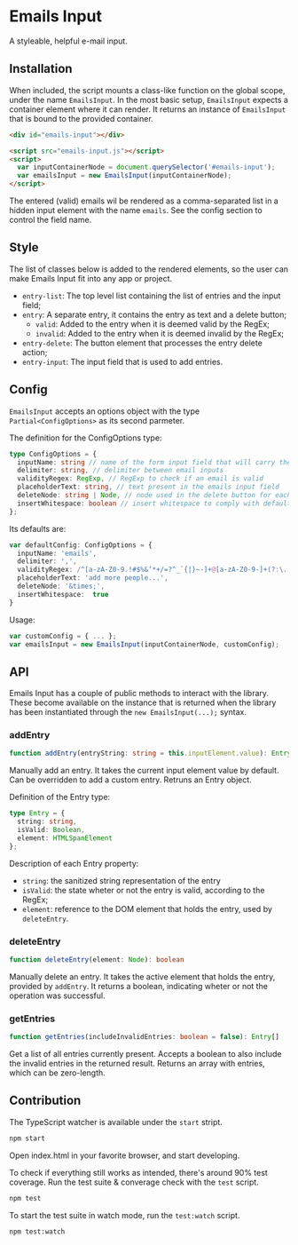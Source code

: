 # Emails Input
A styleable, helpful e-mail input.

## Installation

When included, the script mounts a class-like function on the global scope, under the name `EmailsInput`. In the most basic setup, `EmailsInput` expects a container element where it can render. It returns an instance of `EmailsInput` that is bound to the provided container.

```html
<div id="emails-input"></div>

<script src="emails-input.js"></script>
<script>
  var inputContainerNode = document.querySelector('#emails-input');
  var emailsInput = new EmailsInput(inputContainerNode);
</script>
```

The entered (valid) emails wil be rendered as a comma-separated list in a hidden input element with the name `emails`. See the config section to control the field name.

## Style

The list of classes below is added to the rendered elements, so the user can make Emails Input fit into any app or project.

- `entry-list`: The top level list containing the list of entries and the input field;
- `entry`: A separate entry, it contains the entry as text and a delete button;
  - `valid`: Added to the entry when it is deemed valid by the RegEx;
  - `invalid`: Added to the entry when it is deemed invalid by the RegEx;
- `entry-delete`: The button element that processes the entry delete action;
- `entry-input`: The input field that is used to add entries.

## Config

`EmailsInput` accepts an options object with the type `Partial<ConfigOptions>` as its second parmeter.

The definition for the ConfigOptions type:
```ts
type ConfigOptions = {
  inputName: string // name of the form input field that will carry the entered e-mails
  delimiter: string, // delimiter between email inputs
  validityRegex: RegExp, // RegExp to check if an email is valid
  placeholderText: string, // text present in the emails input field
  deleteNode: string | Node, // node used in the delete button for each entry
  insertWhitespace: boolean // insert whitespace to comply with default input style
};
```

Its defaults are:
```ts
var defaultConfig: ConfigOptions = {
  inputName: 'emails',
  delimiter: ',',
  validityRegex: /^[a-zA-Z0-9.!#$%&’*+/=?^_`{|}~-]+@[a-zA-Z0-9-]+(?:\.[a-zA-Z0-9-]+)*$/,
  placeholderText: 'add more people...',
  deleteNode: '&times;',
  insertWhitespace:  true
}
```

Usage:
```js
var customConfig = { ... };
var emailsInput = new EmailsInput(inputContainerNode, customConfig);
```

## API

Emails Input has a couple of public methods to interact with the library. These become available on the instance that is returned when the library has been instantiated through the `new EmailsInput(...);` syntax.

### addEntry

```ts
function addEntry(entryString: string = this.inputElement.value): Entry
```

Manually add an entry. It takes the current input element value by default. Can be overridden to add a custom entry. Retruns an Entry object.

Definition of the Entry type:
```ts
type Entry = {
  string: string,
  isValid: Boolean,
  element: HTMLSpanElement
};
```

Description of each Entry property:
- `string`: the sanitized string representation of the entry
- `isValid`: the state wheter or not the entry is valid, according to the RegEx;
- `element`: reference to the DOM element that holds the entry, used by `deleteEntry`.

### deleteEntry

```ts
function deleteEntry(element: Node): boolean
```

Manually delete an entry. It takes the active element that holds the entry, provided by `addEntry`. It returns a boolean, indicating wheter or not the operation was successful.

### getEntries

```ts
function getEntries(includeInvalidEntries: boolean = false): Entry[]
```

Get a list of all entries currently present. Accepts a boolean to also include the invalid entries in the returned result. Returns an array with entries, which can be zero-length.

## Contribution

The TypeScript watcher is available under the `start` stript.
```sh
npm start
```

Open index.html in your favorite browser, and start developing.

To check if everything still works as intended, there's around 90% test coverage. Run the test suite & converage check with the `test` script.

```sh
npm test
```

To start the test suite in watch mode, run the `test:watch` script.

```sh
npm test:watch
```